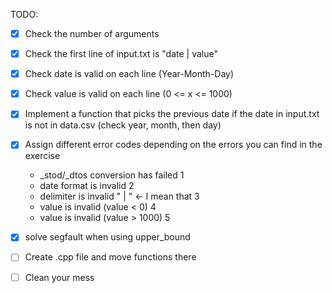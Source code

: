 TODO:

- [x] Check the number of arguments
- [x] Check the first line of input.txt is "date | value"
- [x] Check date is valid on each line (Year-Month-Day)
- [x] Check value is valid on each line (0 <= x <= 1000)
- [x] Implement a function that picks the previous date if the date in input.txt is not in data.csv (check year, month, then day)
- [x] Assign different error codes depending on the errors you can find in the exercise
	- _stod/_dtos conversion has failed				1
	- date format is invalid						2
	- delimiter is invalid " | " <- I mean that		3
	- value is invalid (value < 0)					4
	- value is invalid (value > 1000)				5

- [x] solve segfault when using upper_bound

- [ ] Create .cpp file and move functions there
- [ ] Clean your mess